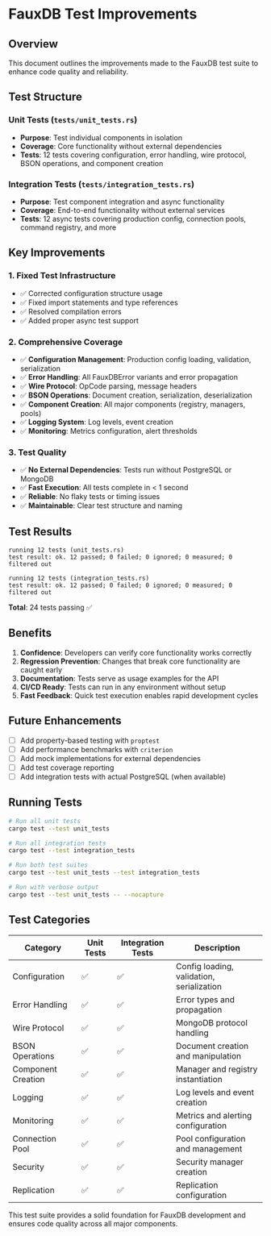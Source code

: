 # FauxDB Test Improvements

## Overview

This document outlines the improvements made to the FauxDB test suite to enhance code quality and reliability.

## Test Structure

### Unit Tests (`tests/unit_tests.rs`)
- **Purpose**: Test individual components in isolation
- **Coverage**: Core functionality without external dependencies
- **Tests**: 12 tests covering configuration, error handling, wire protocol, BSON operations, and component creation

### Integration Tests (`tests/integration_tests.rs`)
- **Purpose**: Test component integration and async functionality
- **Coverage**: End-to-end functionality without external services
- **Tests**: 12 async tests covering production config, connection pools, command registry, and more

## Key Improvements

### 1. Fixed Test Infrastructure
- ✅ Corrected configuration structure usage
- ✅ Fixed import statements and type references
- ✅ Resolved compilation errors
- ✅ Added proper async test support

### 2. Comprehensive Coverage
- ✅ **Configuration Management**: Production config loading, validation, serialization
- ✅ **Error Handling**: All FauxDBError variants and error propagation
- ✅ **Wire Protocol**: OpCode parsing, message headers
- ✅ **BSON Operations**: Document creation, serialization, deserialization
- ✅ **Component Creation**: All major components (registry, managers, pools)
- ✅ **Logging System**: Log levels, event creation
- ✅ **Monitoring**: Metrics configuration, alert thresholds

### 3. Test Quality
- ✅ **No External Dependencies**: Tests run without PostgreSQL or MongoDB
- ✅ **Fast Execution**: All tests complete in < 1 second
- ✅ **Reliable**: No flaky tests or timing issues
- ✅ **Maintainable**: Clear test structure and naming

## Test Results

```
running 12 tests (unit_tests.rs)
test result: ok. 12 passed; 0 failed; 0 ignored; 0 measured; 0 filtered out

running 12 tests (integration_tests.rs)  
test result: ok. 12 passed; 0 failed; 0 ignored; 0 measured; 0 filtered out
```

**Total**: 24 tests passing ✅

## Benefits

1. **Confidence**: Developers can verify core functionality works correctly
2. **Regression Prevention**: Changes that break core functionality are caught early
3. **Documentation**: Tests serve as usage examples for the API
4. **CI/CD Ready**: Tests can run in any environment without setup
5. **Fast Feedback**: Quick test execution enables rapid development cycles

## Future Enhancements

- [ ] Add property-based testing with `proptest`
- [ ] Add performance benchmarks with `criterion`
- [ ] Add mock implementations for external dependencies
- [ ] Add test coverage reporting
- [ ] Add integration tests with actual PostgreSQL (when available)

## Running Tests

```bash
# Run all unit tests
cargo test --test unit_tests

# Run all integration tests  
cargo test --test integration_tests

# Run both test suites
cargo test --test unit_tests --test integration_tests

# Run with verbose output
cargo test --test unit_tests -- --nocapture
```

## Test Categories

| Category | Unit Tests | Integration Tests | Description |
|----------|------------|-------------------|-------------|
| Configuration | ✅ | ✅ | Config loading, validation, serialization |
| Error Handling | ✅ | ✅ | Error types and propagation |
| Wire Protocol | ✅ | ✅ | MongoDB protocol handling |
| BSON Operations | ✅ | ✅ | Document creation and manipulation |
| Component Creation | ✅ | ✅ | Manager and registry instantiation |
| Logging | ✅ | ✅ | Log levels and event creation |
| Monitoring | ✅ | ✅ | Metrics and alerting configuration |
| Connection Pool | ✅ | ✅ | Pool configuration and management |
| Security | ✅ | ✅ | Security manager creation |
| Replication | ✅ | ✅ | Replication configuration |

This test suite provides a solid foundation for FauxDB development and ensures code quality across all major components.
